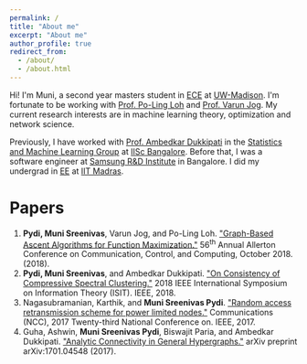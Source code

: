 ```yaml
---
permalink: /
title: "About me"
excerpt: "About me"
author_profile: true
redirect_from: 
  - /about/
  - /about.html
---
```


Hi! I'm Muni, a second year masters student in [ECE](https://www.engr.wisc.edu/department/electrical-computer-engineering/) at [UW-Madison](https://www.wisc.edu/). I'm fortunate to be working with [Prof. Po-Ling Loh](http://homepages.cae.wisc.edu/~loh/index.html) and [Prof. Varun Jog](https://sites.google.com/wisc.edu/vjog/). My current research interests are in machine learning theory, optimization and network science. 

Previously, I have worked with [Prof. Ambedkar Dukkipati](https://drona.csa.iisc.ac.in/~ambedkar/) in the [Statistics and Machine Learning Group](http://sml.csa.iisc.ernet.in/SML/) at [IISc Bangalore](https://www.iisc.ac.in/). Before that, I was a software engineer at [Samsung R&D Institute](https://research.samsung.com/sri-b) in Bangalore. I did my undergrad in [EE](http://www.ee.iitm.ac.in/) at [IIT Madras](https://www.iitm.ac.in/).

Papers
======
1. **Pydi, Muni Sreenivas**, Varun Jog, and Po-Ling Loh. ["Graph-Based Ascent Algorithms for Function Maximization."](https://arxiv.org/abs/1802.04475) 56<sup>th</sup> Annual Allerton Conference on Communication, Control, and Computing, October 2018. (2018). 
1. **Pydi, Muni Sreenivas**, and Ambedkar Dukkipati. ["On Consistency of Compressive Spectral Clustering."](https://ieeexplore.ieee.org/abstract/document/8437911) 2018 IEEE International Symposium on Information Theory (ISIT). IEEE, 2018.
1. Nagasubramanian, Karthik, and **Muni Sreenivas Pydi**. ["Random access retransmission scheme for power limited nodes."](https://ieeexplore.ieee.org/abstract/document/8077105) Communications (NCC), 2017 Twenty-third National Conference on. IEEE, 2017.
1. Guha, Ashwin, **Muni Sreenivas Pydi**, Biswajit Paria, and Ambedkar Dukkipati. ["Analytic Connectivity in General Hypergraphs."](https://arxiv.org/abs/1701.04548) arXiv preprint arXiv:1701.04548 (2017).

